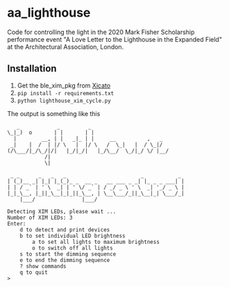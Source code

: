 # aa_lighthouse
Code for controlling the light in the 2020 Mark Fisher Scholarship performance event "A Love Letter to the Lighthouse in the Expanded Field" at the Architectural Association, London.

## Installation

1. Get the ble_xim_pkg from [Xicato](http://www.xicato.com)
2. `pip install -r requirements.txt`
3. `python lighthouse_xim_cycle.py`

The output is something like this

```
   _            _         _
\_|_)  o       | |       | |
  |        __, | |   _|_ | |     __          ,   _
 _|    |  /  | |/ \   |  |/ \   /  \_|   |  / \_|/
(/\___/|_/\_/|/|   |_/|_/|   |_/\__/  \_/|_/ \/ |__/
            /|
            \|

 _ _      _   _   _                        _           _
| (_)__ _| |_| |_(_)_ _  __ _   __ ___ _ _| |_ _ _ ___| |
| | / _` | ' \  _| | ' \/ _` | / _/ _ \ ' \  _| '_/ _ \ |
|_|_\__, |_||_\__|_|_||_\__, | \__\___/_||_\__|_| \___/_|
    |___/               |___/

Detecting XIM LEDs, please wait ...
Number of XIM LEDs: 3
Enter:
	d to detect and print devices
	b to set individual LED brightness
        a to set all lights to maximum brightness
        o to switch off all lights
	s to start the dimming sequence
	e to end the dimming sequence
	? show commands
	q to quit
>
```

